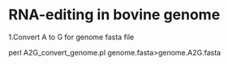# RNA-editing in bovine genome

1.Convert A to G for genome fasta file

perl A2G_convert_genome.pl genome.fasta>genome.A2G.fasta
